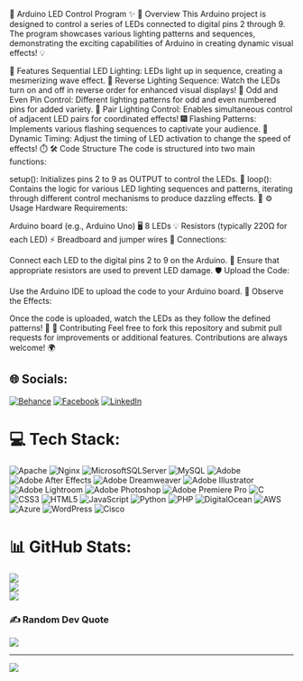 🌈 Arduino LED Control Program ✨
📜 Overview
This Arduino project is designed to control a series of LEDs connected to digital pins 2 through 9. The program showcases various lighting patterns and sequences, demonstrating the exciting capabilities of Arduino in creating dynamic visual effects! 💡

🌟 Features
Sequential LED Lighting: LEDs light up in sequence, creating a mesmerizing wave effect. 🌊
Reverse Lighting Sequence: Watch the LEDs turn on and off in reverse order for enhanced visual displays! 🔄
Odd and Even Pin Control: Different lighting patterns for odd and even numbered pins for added variety. 🔢
Pair Lighting Control: Enables simultaneous control of adjacent LED pairs for coordinated effects! 🎆
Flashing Patterns: Implements various flashing sequences to captivate your audience. 🎇
Dynamic Timing: Adjust the timing of LED activation to change the speed of effects! ⏱️
🛠️ Code Structure
The code is structured into two main functions:

setup(): Initializes pins 2 to 9 as OUTPUT to control the LEDs. 🔧
loop(): Contains the logic for various LED lighting sequences and patterns, iterating through different control mechanisms to produce dazzling effects. 🔄
⚙️ Usage
Hardware Requirements:

Arduino board (e.g., Arduino Uno) 🖥️
8 LEDs 💡
Resistors (typically 220Ω for each LED) ⚡
Breadboard and jumper wires 🔌
Connections:

Connect each LED to the digital pins 2 to 9 on the Arduino. 📍
Ensure that appropriate resistors are used to prevent LED damage. 🛡️
Upload the Code:

Use the Arduino IDE to upload the code to your Arduino board. 🚀
Observe the Effects:

Once the code is uploaded, watch the LEDs as they follow the defined patterns! 🎉
🤝 Contributing
Feel free to fork this repository and submit pull requests for improvements or additional features. Contributions are always welcome! 🌍


## 🌐 Socials:
[![Behance](https://img.shields.io/badge/Behance-1769ff?logo=behance&logoColor=white)](https://behance.net/pipisarchandra1) [![Facebook](https://img.shields.io/badge/Facebook-%231877F2.svg?logo=Facebook&logoColor=white)](https://facebook.com/pipisara.chandrabhanu) [![LinkedIn](https://img.shields.io/badge/LinkedIn-%230077B5.svg?logo=linkedin&logoColor=white)](https://linkedin.com/in/pipisara) 

# 💻 Tech Stack:
![Apache](https://img.shields.io/badge/apache-%23D42029.svg?style=for-the-badge&logo=apache&logoColor=white) ![Nginx](https://img.shields.io/badge/nginx-%23009639.svg?style=for-the-badge&logo=nginx&logoColor=white) ![MicrosoftSQLServer](https://img.shields.io/badge/Microsoft%20SQL%20Server-CC2927?style=for-the-badge&logo=microsoft%20sql%20server&logoColor=white) ![MySQL](https://img.shields.io/badge/mysql-4479A1.svg?style=for-the-badge&logo=mysql&logoColor=white) ![Adobe](https://img.shields.io/badge/adobe-%23FF0000.svg?style=for-the-badge&logo=adobe&logoColor=white) ![Adobe After Effects](https://img.shields.io/badge/Adobe%20After%20Effects-9999FF.svg?style=for-the-badge&logo=Adobe%20After%20Effects&logoColor=white) ![Adobe Dreamweaver](https://img.shields.io/badge/Adobe%20Dreamweaver-FF61F6.svg?style=for-the-badge&logo=Adobe%20Dreamweaver&logoColor=white) ![Adobe Illustrator](https://img.shields.io/badge/adobe%20illustrator-%23FF9A00.svg?style=for-the-badge&logo=adobe%20illustrator&logoColor=white) ![Adobe Lightroom](https://img.shields.io/badge/Adobe%20Lightroom-31A8FF.svg?style=for-the-badge&logo=Adobe%20Lightroom&logoColor=white) ![Adobe Photoshop](https://img.shields.io/badge/adobe%20photoshop-%2331A8FF.svg?style=for-the-badge&logo=adobe%20photoshop&logoColor=white) ![Adobe Premiere Pro](https://img.shields.io/badge/Adobe%20Premiere%20Pro-9999FF.svg?style=for-the-badge&logo=Adobe%20Premiere%20Pro&logoColor=white) ![C](https://img.shields.io/badge/c-%2300599C.svg?style=for-the-badge&logo=c&logoColor=white) ![CSS3](https://img.shields.io/badge/css3-%231572B6.svg?style=for-the-badge&logo=css3&logoColor=white) ![HTML5](https://img.shields.io/badge/html5-%23E34F26.svg?style=for-the-badge&logo=html5&logoColor=white) ![JavaScript](https://img.shields.io/badge/javascript-%23323330.svg?style=for-the-badge&logo=javascript&logoColor=%23F7DF1E) ![Python](https://img.shields.io/badge/python-3670A0?style=for-the-badge&logo=python&logoColor=ffdd54) ![PHP](https://img.shields.io/badge/php-%23777BB4.svg?style=for-the-badge&logo=php&logoColor=white) ![DigitalOcean](https://img.shields.io/badge/DigitalOcean-%230167ff.svg?style=for-the-badge&logo=digitalOcean&logoColor=white) ![AWS](https://img.shields.io/badge/AWS-%23FF9900.svg?style=for-the-badge&logo=amazon-aws&logoColor=white) ![Azure](https://img.shields.io/badge/azure-%230072C6.svg?style=for-the-badge&logo=microsoftazure&logoColor=white) ![WordPress](https://img.shields.io/badge/WordPress-%23117AC9.svg?style=for-the-badge&logo=WordPress&logoColor=white) ![Cisco](https://img.shields.io/badge/cisco-%23049fd9.svg?style=for-the-badge&logo=cisco&logoColor=black)
# 📊 GitHub Stats:
![](https://github-readme-stats.vercel.app/api?username=Pipisara&theme=dark&hide_border=false&include_all_commits=false&count_private=false)<br/>
![](https://github-readme-streak-stats.herokuapp.com/?user=Pipisara&theme=dark&hide_border=false)<br/>
![](https://github-readme-stats.vercel.app/api/top-langs/?username=Pipisara&theme=dark&hide_border=false&include_all_commits=false&count_private=false&layout=compact)

### ✍️ Random Dev Quote
![](https://quotes-github-readme.vercel.app/api?type=horizontal&theme=radical)

---
[![](https://visitcount.itsvg.in/api?id=Pipisara&icon=0&color=0)](https://visitcount.itsvg.in)

